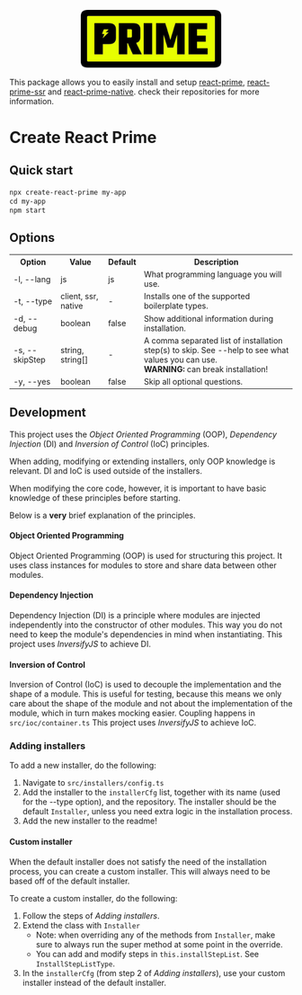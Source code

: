 <p align="center">
  <img src="https://github.com/JBostelaar/react-prime/blob/master/src/static/images/prime-logo.png" alt="prime-logo" width="250px" />
</p>

This package allows you to easily install and setup [react-prime](https://github.com/react-prime/react-prime), [react-prime-ssr](https://github.com/react-prime/react-prime-ssr) and [react-prime-native](https://github.com/react-prime/react-prime-native). check their repositories for more information.

# Create React Prime
## Quick start
```
npx create-react-prime my-app
cd my-app
npm start
```

## Options

<table>
  <tr>
    <th>
        Option
    </th>
    <th>
        Value
    </th>
    <th>
        Default
    </th>
    <th>
        Description
    </th>
  </tr>
  <tr>
    <td>
      -l, --lang
    </td>
    <td>
      js
    </td>
    <td>
      js
    </td>
    <td>
      What programming language you will use.
    </td>
  </tr>
  <tr>
    <td>
      -t, --type
    </td>
    <td>
      client, ssr, native
    </td>
    <td>
      -
    </td>
    <td>
      Installs one of the supported boilerplate types.
    </td>
  </tr>
  <tr>
    <td>
      -d, --debug
    </td>
    <td>
      boolean
    </td>
    <td>
      false
    </td>
    <td>
      Show additional information during installation.
    </td>
  </tr>
  <tr>
    <td>
      -s, --skipStep
    </td>
    <td>
      string, string[]
    </td>
    <td>
      -
    </td>
    <td>
      A comma separated list of installation step(s) to skip. See --help to see what values you can use.
      <br /><b>WARNING:</b> can break installation!
    </td>
  </tr>
  <tr>
    <td>
      -y, --yes
    </td>
    <td>
      boolean
    </td>
    <td>
      false
    </td>
    <td>
      Skip all optional questions.
    </td>
  </tr>
</table>

## Development

This project uses the *Object Oriented Programming* (OOP), *Dependency Injection* (DI) and *Inversion of Control* (IoC) principles.

When adding, modifying or extending installers, only OOP knowledge is relevant. DI and IoC is used outside of the installers.

When modifying the core code, however, it is important to have basic knowledge of these principles before starting.

Below is a **very** brief explanation of the principles.


#### Object Oriented Programming

Object Oriented Programming (OOP) is used for structuring this project. It uses class instances for modules to store and share data between other modules.

#### Dependency Injection

Dependency Injection (DI) is a principle where modules are injected independently into the constructor of other modules. This way you do not need to keep the module's dependencies in mind when instantiating. This project uses *InversifyJS* to achieve DI.

#### Inversion of Control

Inversion of Control (IoC) is used to decouple the implementation and the shape of a module. This is useful for testing, because this means we only care about the shape of the module and not about the implementation of the module, which in turn makes mocking easier. Coupling happens in `src/ioc/container.ts` This project uses *InversifyJS* to achieve IoC.

### Adding installers

To add a new installer, do the following:

1. Navigate to `src/installers/config.ts`
2. Add the installer to the `installerCfg` list, together with its name (used for the --type option), and the repository. The installer should be the default `Installer`, unless you need extra logic in the installation process.
3. Add the new installer to the readme!

#### Custom installer

When the default installer does not satisfy the need of the installation process, you can create a custom installer. This will always need to be based off of the default installer.

To create a custom installer, do the following:

1. Follow the steps of *Adding installers*.
2. Extend the class with `Installer`
   - Note: when overriding any of the methods from `Installer`, make sure to always run the super method at some point in the override.
   - You can add and modify steps in `this.installStepList`. See `InstallStepListType`.
3. In the `installerCfg` (from step 2 of *Adding installers*), use your custom installer instead of the default installer.
